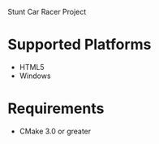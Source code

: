 Stunt Car Racer Project

# Supported Platforms

* HTML5
* Windows

# Requirements

* CMake 3.0 or greater
